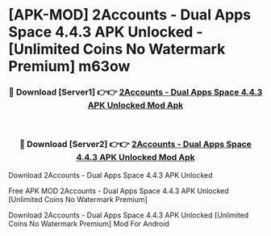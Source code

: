 # [APK-MOD] 2Accounts - Dual Apps Space 4.4.3 APK Unlocked - [Unlimited Coins No Watermark Premium] m63ow



<div align="center">
<h3>🔴 Download [Server1] 👉👉 <a href="https://momento.my/?title=2Accounts_-_Dual_Apps_Space_4.4.3_APK_Unlocked">2Accounts - Dual Apps Space 4.4.3 APK Unlocked Mod Apk</a></h3><br>

<h3>🔴 Download [Server2] 👉👉 <a href="https://momento.my/?title=2Accounts_-_Dual_Apps_Space_4.4.3_APK_Unlocked">2Accounts - Dual Apps Space 4.4.3 APK Unlocked Mod Apk</a></h3>
</div>



Download 2Accounts - Dual Apps Space 4.4.3 APK Unlocked 

Free APK MOD 2Accounts - Dual Apps Space 4.4.3 APK Unlocked [Unlimited Coins No Watermark Premium]

Download 2Accounts - Dual Apps Space 4.4.3 APK Unlocked [Unlimited Coins No Watermark Premium] Mod For Android
